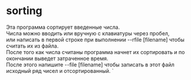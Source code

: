 # sorting
Эта программа сортирует введенные числа.  
Числа можно вводить или вручную с клавиатуры через пробел,  
или написать в первой строке при выполнении --rfile [filename] чтобы считать их из файла.  
После того как числа считаны программа начнет их сортировать и по окончании выведет затраченное время.  
После этого напишите --file [filename] чтобы записать в этот файл исходный ряд чисел и отсортированный.  `